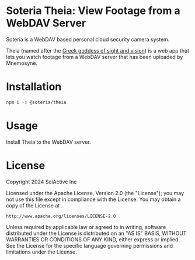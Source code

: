 # Soteria Theia: View Footage from a WebDAV Server

Soteria is a WebDAV based personal cloud security camera system.

Theia (named after the [Greek goddess of sight and vision](https://en.wikipedia.org/wiki/Theia)) is a web app that lets you watch footage from a WebDAV server that has been uploaded by Mnemosyne.

# Installation

```sh
npm i -s @soteria/theia
```

# Usage

Install Theia to the WebDAV server.

# License

Copyright 2024 SciActive Inc

Licensed under the Apache License, Version 2.0 (the "License");
you may not use this file except in compliance with the License.
You may obtain a copy of the License at

    http://www.apache.org/licenses/LICENSE-2.0

Unless required by applicable law or agreed to in writing, software
distributed under the License is distributed on an "AS IS" BASIS,
WITHOUT WARRANTIES OR CONDITIONS OF ANY KIND, either express or implied.
See the License for the specific language governing permissions and
limitations under the License.
